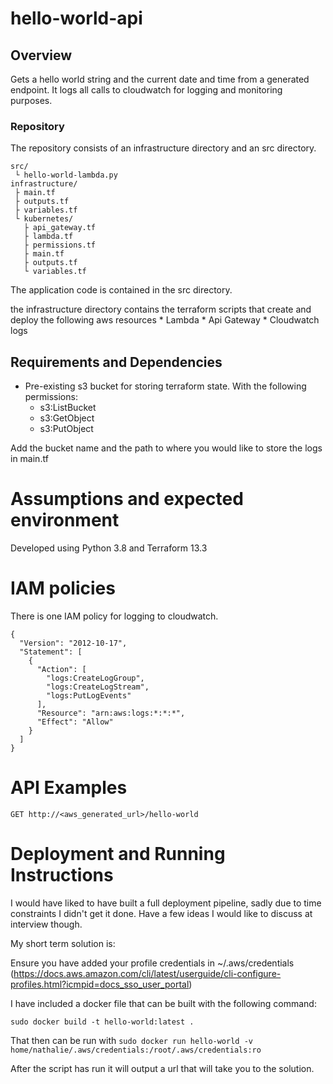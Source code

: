 # hello-world-api

## Overview
Gets a hello world string and the current date and time from a generated endpoint. It logs all calls to cloudwatch for logging and monitoring purposes.

### Repository
The repository consists of an infrastructure directory and an src directory.

```
src/
 └ hello-world-lambda.py
infrastructure/
 ├ main.tf
 ├ outputs.tf
 ├ variables.tf   
 └ kubernetes/
   ├ api_gateway.tf
   ├ lambda.tf
   ├ permissions.tf
   ├ main.tf
   ├ outputs.tf
   └ variables.tf
``` 

The application code is contained in the src directory. 

the infrastructure directory contains the terraform scripts that create and deploy the following aws resources
    * Lambda
    * Api Gateway
    * Cloudwatch logs

## Requirements and Dependencies

- Pre-existing s3 bucket for storing terraform state. With the following permissions:
   *   s3:ListBucket
   *   s3:GetObject
   *   s3:PutObject
   
Add the bucket name and the path to where you would like to store the logs in main.tf     

# Assumptions and expected environment
Developed using Python 3.8 and Terraform 13.3 


# IAM policies
There is one IAM policy for logging to cloudwatch.

```
{
  "Version": "2012-10-17",
  "Statement": [
    {
      "Action": [
        "logs:CreateLogGroup",
        "logs:CreateLogStream",
        "logs:PutLogEvents"
      ],
      "Resource": "arn:aws:logs:*:*:*",
      "Effect": "Allow"
    }
  ]
}
```

# API Examples
`GET http://<aws_generated_url>/hello-world`  

# Deployment and Running Instructions 
I would have liked to have built a full deployment pipeline, sadly due to time constraints I didn't get it done. Have a few ideas I would like to discuss at interview though.

My short term solution is: 

Ensure you have added your profile credentials in  ~/.aws/credentials  (https://docs.aws.amazon.com/cli/latest/userguide/cli-configure-profiles.html?icmpid=docs_sso_user_portal)

I have included a docker file that can be built with the following command:

`sudo docker build -t hello-world:latest .`  

That then can be run with
`sudo docker run hello-world -v home/nathalie/.aws/credentials:/root/.aws/credentials:ro `

After the script has run it will output a url that will take you to the solution.